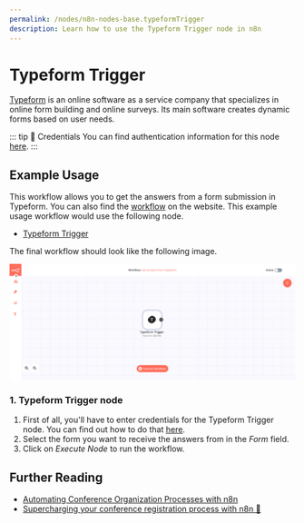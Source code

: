 ```yaml
---
permalink: /nodes/n8n-nodes-base.typeformTrigger
description: Learn how to use the Typeform Trigger node in n8n
---
```


# Typeform Trigger

[Typeform](https://www.typeform.com/) is an online software as a service company that specializes in online form building and online surveys. Its main software creates dynamic forms based on user needs. 

::: tip 🔑 Credentials
You can find authentication information for this node [here](../../../credentials/Typeform/README.md).
:::


## Example Usage

This workflow allows you to get the answers from a form submission in Typeform. You can also find the [workflow](https://n8n.io/workflows/457) on the website. This example usage workflow would use the following node.
- [Typeform Trigger]()

The final workflow should look like the following image.

![A workflow with the Typeform Trigger node](./workflow.png)


### 1. Typeform Trigger node

1. First of all, you'll have to enter credentials for the Typeform Trigger node. You can find out how to do that [here](../../../credentials/Typeform/README.md).
2. Select the form you want to receive the answers from in the *Form* field.
3. Click on *Execute Node* to run the workflow.


## Further Reading

- [Automating Conference Organization Processes with n8n](https://medium.com/n8n-io/automating-conference-organization-processes-with-n8n-ab8f64a7a520)
- [Supercharging your conference registration process with n8n 🎫](https://medium.com/n8n-io/supercharging-your-conference-registration-process-with-n8n-2831cdff37f9)
